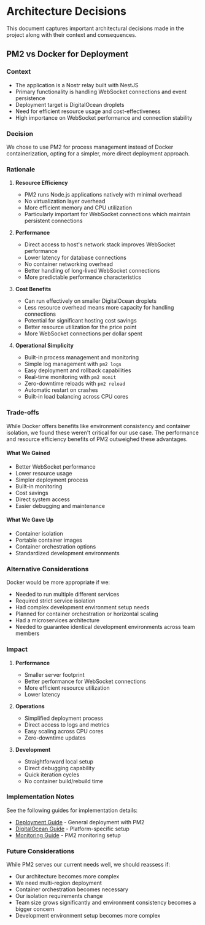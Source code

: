 # Architecture Decisions

This document captures important architectural decisions made in the project along with their context and consequences.

## PM2 vs Docker for Deployment

### Context
- The application is a Nostr relay built with NestJS
- Primary functionality is handling WebSocket connections and event persistence
- Deployment target is DigitalOcean droplets
- Need for efficient resource usage and cost-effectiveness
- High importance on WebSocket performance and connection stability

### Decision
We chose to use PM2 for process management instead of Docker containerization, opting for a simpler, more direct deployment approach.

### Rationale
1. **Resource Efficiency**
   - PM2 runs Node.js applications natively with minimal overhead
   - No virtualization layer overhead
   - More efficient memory and CPU utilization
   - Particularly important for WebSocket connections which maintain persistent connections

2. **Performance**
   - Direct access to host's network stack improves WebSocket performance
   - Lower latency for database connections
   - No container networking overhead
   - Better handling of long-lived WebSocket connections
   - More predictable performance characteristics

3. **Cost Benefits**
   - Can run effectively on smaller DigitalOcean droplets
   - Less resource overhead means more capacity for handling connections
   - Potential for significant hosting cost savings
   - Better resource utilization for the price point
   - More WebSocket connections per dollar spent

4. **Operational Simplicity**
   - Built-in process management and monitoring
   - Simple log management with `pm2 logs`
   - Easy deployment and rollback capabilities
   - Real-time monitoring with `pm2 monit`
   - Zero-downtime reloads with `pm2 reload`
   - Automatic restart on crashes
   - Built-in load balancing across CPU cores

### Trade-offs
While Docker offers benefits like environment consistency and container isolation, we found these weren't critical for our use case. The performance and resource efficiency benefits of PM2 outweighed these advantages.

#### What We Gained
- Better WebSocket performance
- Lower resource usage
- Simpler deployment process
- Built-in monitoring
- Cost savings
- Direct system access
- Easier debugging and maintenance

#### What We Gave Up
- Container isolation
- Portable container images
- Container orchestration options
- Standardized development environments

### Alternative Considerations
Docker would be more appropriate if we:
- Needed to run multiple different services
- Required strict service isolation
- Had complex development environment setup needs
- Planned for container orchestration or horizontal scaling
- Had a microservices architecture
- Needed to guarantee identical development environments across team members

### Impact
1. **Performance**
   - Smaller server footprint
   - Better performance for WebSocket connections
   - More efficient resource utilization
   - Lower latency

2. **Operations**
   - Simplified deployment process
   - Direct access to logs and metrics
   - Easy scaling across CPU cores
   - Zero-downtime updates

3. **Development**
   - Straightforward local setup
   - Direct debugging capability
   - Quick iteration cycles
   - No container build/rebuild time

### Implementation Notes
See the following guides for implementation details:
- [Deployment Guide](deployment.md) - General deployment with PM2
- [DigitalOcean Guide](deployment-digitalocean.md) - Platform-specific setup
- [Monitoring Guide](monitoring.md) - PM2 monitoring setup

### Future Considerations
While PM2 serves our current needs well, we should reassess if:
- Our architecture becomes more complex
- We need multi-region deployment
- Container orchestration becomes necessary
- Our isolation requirements change
- Team size grows significantly and environment consistency becomes a bigger concern
- Development environment setup becomes more complex
